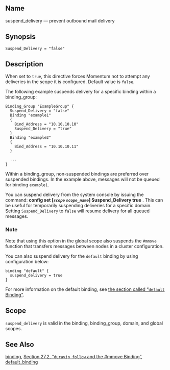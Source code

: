 <a name="conf.ref.suspend_delivery"></a>
## Name

suspend_delivery — prevent outbound mail delivery

## Synopsis

`Suspend_Delivery = "false"`

<a name="idp26800496"></a>
## Description

When set to `true`, this directive forces Momentum not to attempt any deliveries in the scope it is configured. Default value is `false`.

The following example suspends delivery for a specific binding within a binding_group:

```
Binding_Group "ExampleGroup" {
  Suspend_Delivery = "false"
  Binding "example1"
  {
    Bind_Address = "10.10.10.10"
    Suspend_Delivery = "true"
  }
  Binding "example2"
  {
    Bind_Address = "10.10.10.11"
  }

  ...
}
```

Within a binding_group, non-suspended bindings are preferred over suspended bindings. In the example above, messages will not be queued for binding `example1`.

You can suspend delivery from the system console by issuing the command: **config set [*`scope`* *`scope_name`*] Suspend_Delivery true**                                                     . This can be useful for temporarily suspending deliveries for a specific domain. Setting `Suspend_Delivery` to `false` will resume delivery for all queued messages.

### Note

Note that using this option in the global scope also suspends the `#mmove` function that transfers messages between nodes in a cluster configuration.

You can also suspend delivery for the `default` binding by using configuration below:

```
binding "default" {
  suspend_delivery = true
}
```

For more information on the default binding, see [the section called “`default` Binding”](conf.ref.binding#conf.ref.binding.default "default Binding").

<a name="idp26812432"></a>
## Scope

`suspend_delivery` is valid in the binding, binding_group, domain, and global scopes.

<a name="idp26814736"></a>
## See Also

[binding](conf.ref.binding "binding"), [Section 27.2, “`duravip_follow` and the #mmove Binding”](cluster.config.mmove.php "27.2. duravip_follow and the #mmove Binding"), [default_binding](conf.ref.default_binding.php "default_binding")
